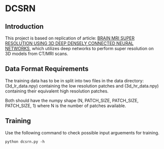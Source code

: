 # DCSRN
## Introduction
This project is based on replication of article: [BRAIN MRI SUPER RESOLUTION USING 3D DEEP DENSELY CONNECTED NEURAL NETWORKS](https://arxiv.org/abs/1801.02728), which utilizes deep networks to perform super resolution on 3D models from CT/MRI scans.

## Data Format Requirements
The training data has to be in split into two files in the data directory: (3d_lr_data.npy) containing the low resolution patches and (3d_hr_data.npy) containing their equivalent high resolution patches.

Both should have the numpy shape (N, PATCH_SIZE, PATCH_SIZE, PATCH_SIZE, 1) where N is the number of patches available.

## Training
Use the following command to check possible input arguements for training.
```
python dcsrn.py -h 
```
